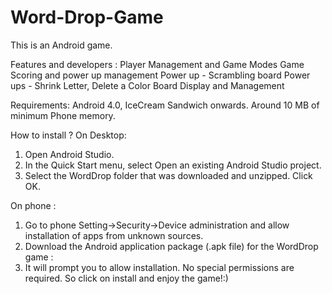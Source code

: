 # Word-Drop-Game
This is an Android game.

Features and developers :
Player Management and Game Modes
Game Scoring and power up management
Power up - Scrambling board
Power ups - Shrink Letter, Delete a Color
Board Display and Management

Requirements:
Android 4.0, IceCream Sandwich onwards. 
Around 10 MB of minimum Phone memory. 

How to install ?
On Desktop: 
1. Open Android Studio. 
2. In the Quick Start menu, select Open an existing Android Studio project.
3. Select the WordDrop folder that was downloaded and unzipped.
Click OK.

On phone :
1. Go to phone Setting->Security->Device administration and allow installation of apps from unknown sources.
2. Download the Android application package (.apk file) for the WordDrop game : 
3. It will prompt you to allow installation. No special permissions are required. So click on install and enjoy the game!:)










